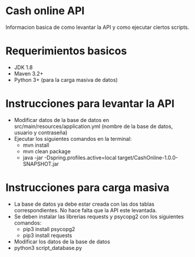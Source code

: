 # Cash online API
   Informacion basica de como levantar la API y como ejecutar ciertos scripts.

# Requerimientos basicos
   - JDK 1.8
   - Maven 3.2+
   - Python 3+ (para la carga masiva de datos)

# Instrucciones para levantar la API
  - Modificar datos de la base de datos en src/main/resources/application.yml (nombre de la base de datos, usuario y contraseña)
  - Ejecutar los siguientes comandos en la terminal:
    - mvn install
    - mvn clean package
    - java -jar -Dspring.profiles.active=local target/CashOnline-1.0.0-SNAPSHOT.jar
  
 # Instrucciones para carga masiva
  - La base de datos ya debe estar creada con las dos tablas correspondientes. No hace falta que la API este levantada.
  - Se deben instalar las librerias requests y psycopg2 con los siguientes comandos:
    - pip3 install psycopg2
    - pip3 install requests
  - Modificar los datos de la base de datos
  - python3 script_database.py
